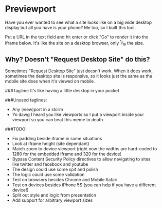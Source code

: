 # Previewport
Have you ever wanted to see what a site looks like on a big wide desktop display but all you have is your phone? Me too, so I built this tool.

Put a URL in the text field and hit enter or click "Go" to render it into the iframe below. It's like the site on a desktop browser, only <sup>1</sup>&frasl;<sub>16</sub> the size.

## Why? Doesn't "Request Desktop Site" do this?
Sometimes "Request Desktop Site" just doesn't work. When it does work, sometimes the desktop site is responsive, so it looks just the same as the mobile site does when it's viewed on mobile.

###Tagline:
It's like having a little desktop in your pocket

###Unused taglines:
 * Any (view)port in a storm
 * Yo dawg I heard you like viewports so I put a viewport inside your viewport so you can beat this meme to death.
 
###TODO:
 * Fix padding beside iframe in some situations
 * Look at iframe height (site dependant)
 * Match zoom to device viewport (right now the widths are hard-coded to 1280 for the embedded iframe and 320 for the device)
 * Bypass Content Security Policy directives to allow navigating to sites like twitter and facebook and youtube
 * The design could use some spit and polish
 * The logic could use some validation
 * Test on browsers besides Chrome and Mobile Safari
 * Test on devices besides iPhone 5S (you can help if you have a different device!)
 * Split out style and logic from presentation
 * Add support for arbitrary viewport sizes
